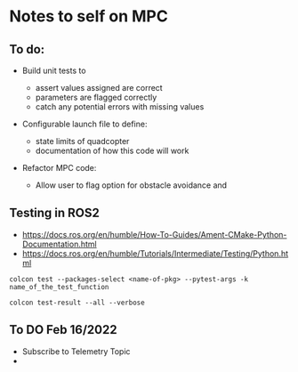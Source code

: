# Notes to self on MPC 

## To do:

- Build unit tests to 
  - assert values assigned are correct 
  - parameters are flagged correctly
  - catch any potential errors with missing values

- Configurable launch file to define:
  - state limits of quadcopter 
  - documentation of how this code will work

- Refactor MPC code:
  - Allow user to flag option for obstacle avoidance and



## Testing in ROS2
- https://docs.ros.org/en/humble/How-To-Guides/Ament-CMake-Python-Documentation.html
- https://docs.ros.org/en/humble/Tutorials/Intermediate/Testing/Python.html

```
colcon test --packages-select <name-of-pkg> --pytest-args -k name_of_the_test_function
```

```
colcon test-result --all --verbose
```



## To DO Feb 16/2022
- Subscribe to Telemetry Topic 
-    
